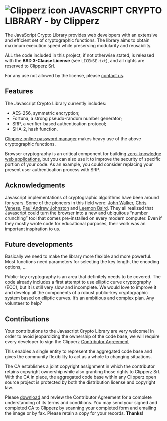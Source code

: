 # ![Clipperz icon][icon] JAVASCRIPT CRYPTO LIBRARY - by Clipperz

The JavaScript Crypto Library provides web developers with an extensive and efficient set of cryptographic functions. The library aims to obtain maximum execution speed while preserving modularity and reusability. 

ALL the code included in this project, if not otherwise stated, is released with the **BSD 3-Clause License** (see `LICENSE.txt`), and all rights are reserved to Clipperz Srl.

For any use not allowed by the license, please [contact us][contact].


## Features
The Javascript Crypto Library currently includes:

* AES-256, symmetric encryption;
* Fortuna, a strong pseudo-random number generator;
* SRP, a verifier-based authentication protocol;
* SHA-2, hash function.

[Clipperz online password manager][clipperz] makes heavy use of the above cryptographic functions. 

Browser cryptography is an critical component for building [zero-knowledge web applications][zkwa], but you can also use it to improve the security of specific portion of your code. As an example, you could consider replacing your present user authentication process with SRP.


## Acknowledgments

Javascript implementations of cryptographic algorithms have been around for years. Some of the pioneers in this field were: [John Walker][walker], [Chris Veness][veness], [Paul Andrew Johnston][johnston] and [Leemon Baird][baird]. They all realized that Javascript could turn the browser into a new and ubiquitous “number crunching” tool that comes pre-installed on every modern computer. Even if they mostly wrote code for educational purposes, their work was an important inspiration to us.


## Future developments

Basically we need to make the library more flexible and more powerful. Most functions need parameters for selecting the key length, the encoding options, …

Public-key cryptography is an area that definitely needs to be covered. The code already includes a first attempt to use elliptic curve cryptography (ECC), but it is still very slow and incomplete. We would love to improve it and develop all the components of a robust public-key cryptographic system based on elliptic curves. It’s an ambitious and complex plan. Any volunteer to help?


## Contributions

Your contributions to the Javascript Crypto Library are very welcome! In order to avoid jeopardizing the ownership of the code base, we will require every developer to sign the Clipperz [Contributor Agreement][CA]

This enables a single entity to represent the aggregated code base and gives the community flexibility to act as a whole to changing situations.

The CA establishes a joint copyright assignment in which the contributor retains copyright ownership while also granting those rights to Clipperz Srl. With the CA in place, the aggregated code base within any Clipperz open source project is protected by both the distribution license and copyright law.

Please [download][CA] and review the Contributor Agreement for a complete understanding of its terms and conditions. You may send your signed and completed CA to Clipperz by scanning your completed form and emailing the image or by fax. Please retain a copy for your records. **Thanks!**

[icon]: http://0.gravatar.com/avatar/2a9fae49ced80a42830a206f88ea1022?size=100
[clipperz]: https://clipperz.is 
[contact]: https://clipperz.is/contact
[zkwa]: https://clipperz.is/users/marco/blog/2007/08/24/anatomy_zero_knowledge_web_application
[walker]: http://www.fourmilab.ch/javascrypt/
[veness]: http://www.movable-type.co.uk/
[johnston]: http://pajhome.org.uk/
[baird]: http://www.leemon.com
[CA]: https://clipperz.is/contributor_agreement/

